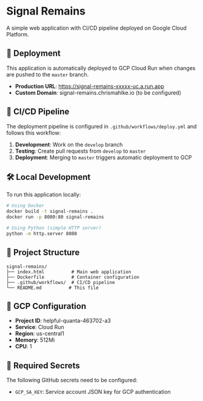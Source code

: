 # Signal Remains

A simple web application with CI/CD pipeline deployed on Google Cloud Platform.

## 🚀 Deployment

This application is automatically deployed to GCP Cloud Run when changes are pushed to the `master` branch.

- **Production URL**: https://signal-remains-xxxxx-uc.a.run.app
- **Custom Domain**: signal-remains.chrismahlke.io (to be configured)

## 🔄 CI/CD Pipeline

The deployment pipeline is configured in `.github/workflows/deploy.yml` and follows this workflow:

1. **Development**: Work on the `develop` branch
2. **Testing**: Create pull requests from `develop` to `master`
3. **Deployment**: Merging to `master` triggers automatic deployment to GCP

## 🛠️ Local Development

To run this application locally:

```bash
# Using Docker
docker build -t signal-remains .
docker run -p 8080:80 signal-remains

# Using Python (simple HTTP server)
python -m http.server 8080
```

## 📁 Project Structure

```
signal-remains/
├── index.html          # Main web application
├── Dockerfile          # Container configuration
├── .github/workflows/  # CI/CD pipeline
└── README.md          # This file
```

## 🔧 GCP Configuration

- **Project ID**: helpful-quanta-463702-a3
- **Service**: Cloud Run
- **Region**: us-central1
- **Memory**: 512Mi
- **CPU**: 1

## 🔐 Required Secrets

The following GitHub secrets need to be configured:

- `GCP_SA_KEY`: Service account JSON key for GCP authentication